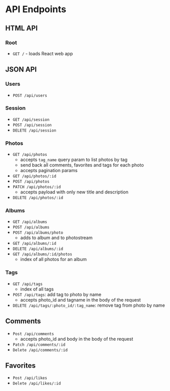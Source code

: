 # API Endpoints

## HTML API

### Root

- `GET /` - loads React web app

## JSON API

### Users

- `POST /api/users`

### Session

- `GET /api/session`
- `POST /api/session`
- `DELETE /api/session`

### Photos

- `GET /api/photos`
  - accepts `tag_name` query param to list photos by tag
  - send back all comments, favorites and tags for each photo
  - accepts pagination params
- `GET /api/photos/:id`
- `POST /api/photos`
- `PATCH /api/photos/:id`
  - accepts payload with only new title and description
- `DELETE /api/photos/:id`

### Albums

- `GET /api/albums`
- `POST /api/albums`
- `POST /api/albums/photo`
  - adds to album and to photostream
- `GET /api/albums/:id`
- `DELETE /api/albums/:id`
- `GET /api/albums/:id/photos`
  - index of all photos for an album

### Tags
- `GET /api/tags`
  - index of all tags
- `POST /api/tags`: add tag to photo by name
  - accepts photo_id and tagname in the body of the request
- `DELETE /api/tags/:photo_id/:tag_name`: remove tag from photo by
  name

## Comments
- `Post /api/comments`
  - accepts photo_id and body in the body of the request
- `Patch /api/comments/:id`
- `Delete /api/comments/:id`

## Favorites
- `Post /api/likes`
- `Delete /api/likes/:id`
